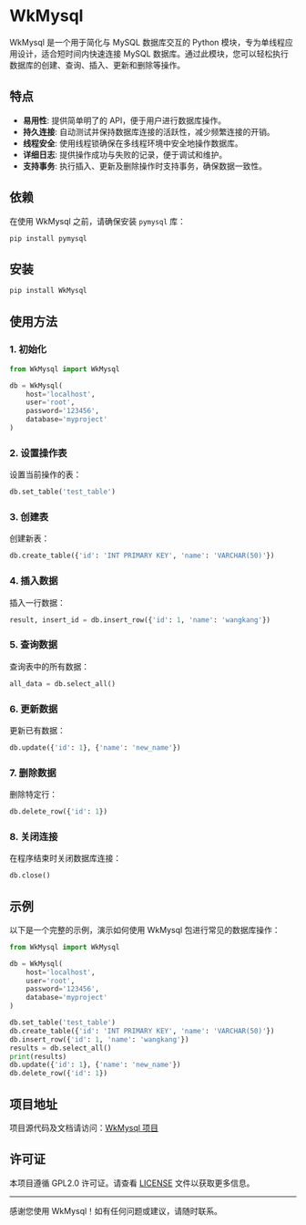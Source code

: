 # WkMysql

WkMysql 是一个用于简化与 MySQL 数据库交互的 Python 模块，专为单线程应用设计，适合短时间内快速连接 MySQL 数据库。通过此模块，您可以轻松执行数据库的创建、查询、插入、更新和删除等操作。

## 特点

- **易用性**: 提供简单明了的 API，便于用户进行数据库操作。
- **持久连接**: 自动测试并保持数据库连接的活跃性，减少频繁连接的开销。
- **线程安全**: 使用线程锁确保在多线程环境中安全地操作数据库。
- **详细日志**: 提供操作成功与失败的记录，便于调试和维护。
- **支持事务**: 执行插入、更新及删除操作时支持事务，确保数据一致性。

## 依赖

在使用 WkMysql 之前，请确保安装 `pymysql` 库：

```bash
pip install pymysql
```

## 安装

```python
pip install WkMysql
```

## 使用方法

### 1. 初始化

```python
from WkMysql import WkMysql

db = WkMysql(
    host='localhost',
    user='root',
    password='123456',
    database='myproject'
)
```

### 2. 设置操作表

设置当前操作的表：

```python
db.set_table('test_table')
```

### 3. 创建表

创建新表：

```python
db.create_table({'id': 'INT PRIMARY KEY', 'name': 'VARCHAR(50)'})
```

### 4. 插入数据

插入一行数据：

```python
result, insert_id = db.insert_row({'id': 1, 'name': 'wangkang'})
```

### 5. 查询数据

查询表中的所有数据：

```python
all_data = db.select_all()
```

### 6. 更新数据

更新已有数据：

```python
db.update({'id': 1}, {'name': 'new_name'})
```

### 7. 删除数据

删除特定行：

```python
db.delete_row({'id': 1})
```

### 8. 关闭连接

在程序结束时关闭数据库连接：

```python
db.close()
```

## 示例

以下是一个完整的示例，演示如何使用 WkMysql 包进行常见的数据库操作：

```python
from WkMysql import WkMysql

db = WkMysql(
    host='localhost',
    user='root',
    password='123456',
    database='myproject'
)

db.set_table('test_table')
db.create_table({'id': 'INT PRIMARY KEY', 'name': 'VARCHAR(50)'})
db.insert_row({'id': 1, 'name': 'wangkang'})
results = db.select_all()
print(results)
db.update({'id': 1}, {'name': 'new_name'})
db.delete_row({'id': 1})
```

## 项目地址

项目源代码及文档请访问：[WkMysql 项目](https://gitee.com/purify_wang/wkdb)

## 许可证

本项目遵循 GPL2.0 许可证。请查看 [LICENSE](LICENSE) 文件以获取更多信息。

---

感谢您使用 WkMysql！如有任何问题或建议，请随时联系。
